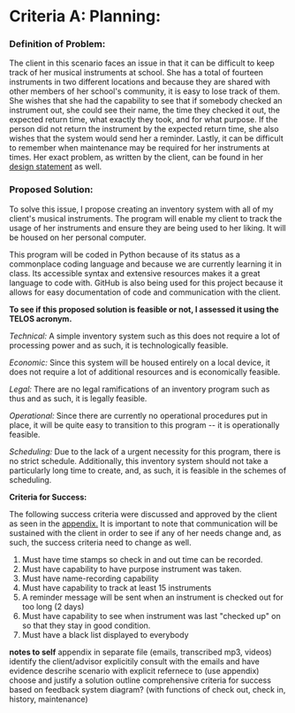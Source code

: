 Criteria A: Planning:
=====================

### Definition of Problem:

The client in this scenario faces an issue in that it can be difficult to keep track of her musical instruments at school. She has a total of fourteen instruments in two different locations and because they are shared with other members of her school's community, it is easy to lose track of them. She wishes that she had the capability to see that if somebody checked an instrument out, she could see their name, the time they checked it out, the expected return time, what exactly they took, and for what purpose. If the person did not return the instrument by the expected return time, she also wishes that the system would send her a reminder. Lastly, it can be difficult to remember when maintenance may be required for her instruments at times. Her exact problem, as written by the client, can be found in her [design statement](https://github.com/rikiod/unit3/blob/master/designStatement.md) as well. 

### Proposed Solution:

To solve this issue, I propose creating an inventory system with all of my client's musical instruments. The program will enable my client to track the usage of her instruments and ensure they are being used to her liking. It will be housed on her personal computer. 

This program will be coded in Python because of its status as a commonplace coding language and because we are currently learning it in class. Its accessible syntax and extensive resources makes it a great language to code with. GitHub is also being used for this project because it allows for easy documentation of code and communication with the client. 

**To see if this proposed solution is feasible or not, I assessed it using the TELOS acronym.**

*Technical:* A simple inventory system such as this does not require a lot of processing power and as such, it is technologically feasible. 

*Economic:* Since this system will be housed entirely on a local device, it does not require a lot of additional resources and is economically feasible.  

*Legal:* There are no legal ramifications of an inventory program such as thus and as such, it is legally feasible. 

*Operational:* Since there are currently no operational procedures put in place, it will be quite easy to transition to this program -- it is operationally feasible. 

*Scheduling:* Due to the lack of a urgent necessity for this program, there is no strict schedule. Additionally, this inventory system should not take a particularly long time to create, and, as such, it is feasible in the schemes of scheduling.  

**Criteria for Success:**

The following success criteria were discussed and approved by the client as seen in the [appendix.](https://github.com/rikiod/unit3/blob/master/appendix.md) It is important to note that communication will be sustained with the client in order to see if any of her needs change and, as such, the success criteria need to change as well. 

1. Must have time stamps so check in and out time can be recorded.
2. Must have capability to have purpose instrument was taken.
3. Must have name-recording capability 
4. Must have capability to track at least 15 instruments
5. A reminder message will be sent when an instrument is checked out for too long (2 days)
6. Must have capability to see when instrument was last "checked up" on so that they stay in good condition. 
7. Must have a black list displayed to everybody

 
**notes to self**
appendix in separate file (emails, transcribed mp3, videos)
identify the client/advisor
explicitily consult with the emails and have evidence
descrihe scenario with explicit refernece to (use appendix)
choose and justify a solution
outline comprehensive criteria for success based on feedback
system diagram? (with functions of check out, check in, history, maintenance)
